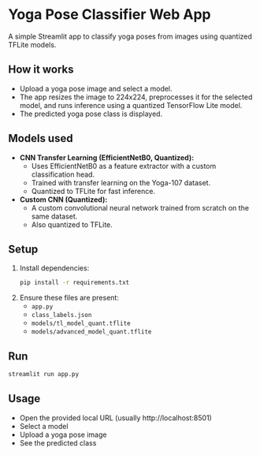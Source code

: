 # Yoga Pose Classifier Web App

A simple Streamlit app to classify yoga poses from images using quantized TFLite models.

## How it works
- Upload a yoga pose image and select a model.
- The app resizes the image to 224x224, preprocesses it for the selected model, and runs inference using a quantized TensorFlow Lite model.
- The predicted yoga pose class is displayed.

## Models used
- **CNN Transfer Learning (EfficientNetB0, Quantized):**
  - Uses EfficientNetB0 as a feature extractor with a custom classification head.
  - Trained with transfer learning on the Yoga-107 dataset.
  - Quantized to TFLite for fast inference.
- **Custom CNN (Quantized):**
  - A custom convolutional neural network trained from scratch on the same dataset.
  - Also quantized to TFLite.

## Setup
1. Install dependencies:
   ```bash
   pip install -r requirements.txt
   ```
2. Ensure these files are present:
   - `app.py`
   - `class_labels.json`
   - `models/tl_model_quant.tflite`
   - `models/advanced_model_quant.tflite`

## Run
```bash
streamlit run app.py
```

## Usage
- Open the provided local URL (usually http://localhost:8501)
- Select a model
- Upload a yoga pose image
- See the predicted class
